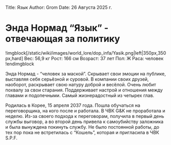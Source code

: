 Title: Язык
Author: Grom
Date: 26 Августа 2025 г.

# Энда Нормад “Язык” - отвечающая за политику

!imgblock[/static/wiki/images/world_lore/dop_infa/Yasik.png|left|350px,350px,hard]
Вес: 56,9 кг
Рост: 166 см
Возраст: 37 лет
Пол: Ж
Раса: человек
!endimgblock

Энда Нормад - “человек за маской”. Скрывает свои эмоции на публике, выставляя себя серьёзной и суровой. В компании своих друзей, наоборот, раскрывает свою натуру доброй и весёлой. Очень любит похвалу за свои старания. Поддерживает настрой и отношения между главами и подопечными. Самый жизнерадостный из четырех глав.

Родилась в Корее, 15 апреля 2037 года. Пошла обучаться на переговорщика, на кого после и работала. В ЧВК G&K не проработала и неделю. Из-за своего подхода к переговорам, получила в первый день службы выговор, а во второй день привела к самоубийству заложника и была вынуждена покинуть службу. Не было постоянной работы, до тех пор пока не встретилась с “Кошель”, которая и пригласила в ЧВК S.P.F.
